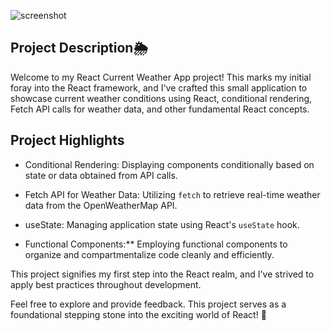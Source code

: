 
![screenshot](https://github.com/matttre3/Cloud-Chaser-m3/assets/140153086/c74aeaf0-89ff-4c9e-909b-33a0a30d6387)

<h2>Project Description🌦️</h2>

Welcome to my React Current Weather App project! This marks my initial foray into the React framework, and I've crafted this small application to showcase current weather conditions using React, conditional rendering, Fetch API calls for weather data, and other fundamental React concepts.

<h2>Project Highlights</h2>

- Conditional Rendering: Displaying components conditionally based on state or data obtained from API calls.

- Fetch API for Weather Data: Utilizing `fetch` to retrieve real-time weather data from the OpenWeatherMap API.

- useState: Managing application state using React's `useState` hook.

- Functional Components:** Employing functional components to organize and compartmentalize code cleanly and efficiently.

This project signifies my first step into the React realm, and I've strived to apply best practices throughout development.

Feel free to explore and provide feedback. This project serves as a foundational stepping stone into the exciting world of React! 🚀
